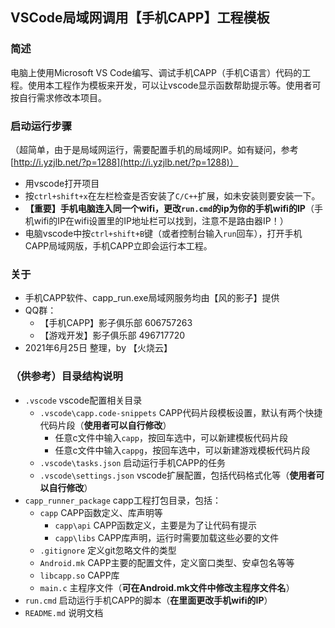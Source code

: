 ## VSCode局域网调用【手机CAPP】工程模板

### 简述

电脑上使用Microsoft VS Code编写、调试手机CAPP（手机C语言）代码的工程。使用本工程作为模板来开发，可以让vscode显示函数帮助提示等。使用者可按自行需求修改本项目。

### 启动运行步骤

（超简单，由于是局域网运行，需要配置手机的局域网IP。如有疑问，参考[http://i.yzjlb.net/?p=1288](http://i.yzjlb.net/?p=1288)）

* 用vscode打开项目
* 按`ctrl+shift+x`在左栏检查是否安装了`C/C++`扩展，如未安装则要安装一下。
* **【重要】手机电脑连入同一个wifi，更改`run.cmd`的ip为你的手机wifi的IP**（手机wifi的IP在wifi设置里的IP地址栏可以找到，注意不是路由器IP！）
* 电脑vscode中按`ctrl+shift+B`键（或者控制台输入`run`回车），打开手机CAPP局域网版，手机CAPP立即会运行本工程。

### 关于

* 手机CAPP软件、capp_run.exe局域网服务均由【风的影子】提供
* QQ群：
	* 【手机CAPP】影子俱乐部 606757263
	* 【游戏开发】影子俱乐部 496717720
* 2021年6月25日 整理，by 【火烧云】



### （供参考）目录结构说明

* `.vscode` vscode配置相关目录
	* `.vscode\capp.code-snippets` CAPP代码片段模板设置，默认有两个快捷代码片段（**使用者可以自行修改**）
		* 任意c文件中输入`capp`，按回车选中，可以新建模板代码片段
		* 任意c文件中输入`cappg`，按回车选中，可以新建游戏模板代码片段
	* `.vscode\tasks.json` 启动运行手机CAPP的任务
	* `.vscode\settings.json` vscode扩展配置，包括代码格式化等（**使用者可以自行修改**）
* `capp_runner_package` capp工程打包目录，包括：
	* `capp` CAPP函数定义、库声明等
		* `capp\api` CAPP函数定义，主要是为了让代码有提示
		* `capp\libs` CAPP库声明，运行时需要加载这些必要的文件
	* `.gitignore` 定义git忽略文件的类型
	* `Android.mk` CAPP主要的配置文件，定义窗口类型、安卓包名等等
	* `libcapp.so` CAPP库
	* `main.c` 主程序文件（**可在Android.mk文件中修改主程序文件名**）
* `run.cmd` 启动运行手机CAPP的脚本（**在里面更改手机wifi的IP**）
* `README.md` 说明文档
